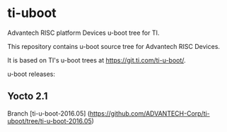 ti-uboot
==========

Advantech RISC platform Devices u-boot tree for TI.

This repository contains u-boot source tree for Advantech RISC Devices.

It is based on TI's u-boot trees at https://git.ti.com/ti-u-boot/.

u-boot releases:

Yocto 2.1
----------
Branch [ti-u-boot-2016.05] (https://github.com/ADVANTECH-Corp/ti-uboot/tree/ti-u-boot-2016.05)
